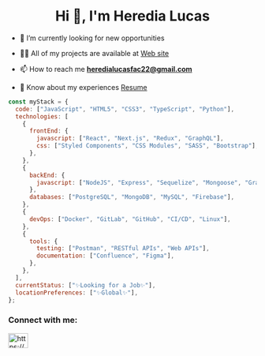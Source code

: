 <h1 align="center">Hi 👋, I'm Heredia Lucas</h1>

- 🔭 I’m currently looking for new opportunities

- 👨‍💻 All of my projects are available at [Web site](https://lucasdev-three.vercel.app/home)

- 📫 How to reach me **heredialucasfac22@gmail.com**

- 📄 Know about my experiences [Resume](https://drive.google.com/file/d/1HZbcY0AVaq6cNOz6lIion3jTH7TYg9hL/view?usp=drive_link)


```javascript
const myStack = {
  code: ["JavaScript", "HTML5", "CSS3", "TypeScript", "Python"],
  technologies: [
    {
      frontEnd: {
        javascript: ["React", "Next.js", "Redux", "GraphQL"],
        css: ["Styled Components", "CSS Modules", "SASS", "Bootstrap"],
      },
    },
    {
      backEnd: {
        javascript: ["NodeJS", "Express", "Sequelize", "Mongoose", "GraphQL"],
      },
      databases: ["PostgreSQL", "MongoDB", "MySQL", "Firebase"],
    },
    {
      devOps: ["Docker", "GitLab", "GitHub", "CI/CD", "Linux"],
    },
    {
      tools: {
        testing: ["Postman", "RESTful APIs", "Web APIs"],
        documentation: ["Confluence", "Figma"],
      },
    },
  ],
  currentStatus: ["✨Looking for a Job✨"],
  locationPreferences: ["✨Global✨"],
};
```

<h3 align="left">Connect with me:</h3>
<p align="left">
<a href="https://www.linkedin.com/in/heredialucasfran/" target="_blank"><img align="center" src="https://raw.githubusercontent.com/rahuldkjain/github-profile-readme-generator/master/src/images/icons/Social/linked-in-alt.svg" alt="https://www.linkedin.com/in/heredialucasfran/" height="30" width="40" /></a>
</p>
